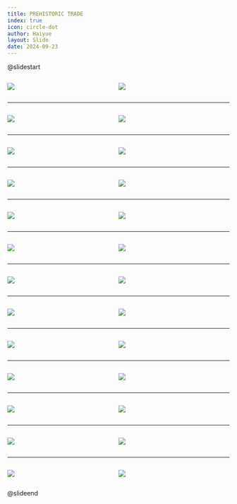 ```yaml
---
title: PREHISTORIC TRADE
index: true
icon: circle-dot
author: Haiyue
layout: Slide
date: 2024-09-23
---
```

 
@slidestart

<div style="display:flex">
<div style="flex:1">

![](/reading/english/Level-V/PREHISTORIC%20TRADE/001.webp)
</div>
<div style="flex:1">

![](/reading/english/Level-V/PREHISTORIC%20TRADE/002.webp)
</div>
</div>

---

<div style="display:flex">
<div style="flex:1">

![](/reading/english/Level-V/PREHISTORIC%20TRADE/003.webp)
</div>
<div style="flex:1">

![](/reading/english/Level-V/PREHISTORIC%20TRADE/004.webp)
</div>
</div>

---

<div style="display:flex">
<div style="flex:1">

![](/reading/english/Level-V/PREHISTORIC%20TRADE/005.webp)
</div>
<div style="flex:1">

![](/reading/english/Level-V/PREHISTORIC%20TRADE/006.webp)
</div>
</div>

---

<div style="display:flex">
<div style="flex:1">

![](/reading/english/Level-V/PREHISTORIC%20TRADE/007.webp)
</div>
<div style="flex:1">

![](/reading/english/Level-V/PREHISTORIC%20TRADE/008.webp)
</div>
</div>

---

<div style="display:flex">
<div style="flex:1">

![](/reading/english/Level-V/PREHISTORIC%20TRADE/009.webp)
</div>
<div style="flex:1">

![](/reading/english/Level-V/PREHISTORIC%20TRADE/010.webp)
</div>
</div>

---

<div style="display:flex">
<div style="flex:1">

![](/reading/english/Level-V/PREHISTORIC%20TRADE/011.webp)
</div>
<div style="flex:1">

![](/reading/english/Level-V/PREHISTORIC%20TRADE/012.webp)
</div>
</div>

---

<div style="display:flex">
<div style="flex:1">

![](/reading/english/Level-V/PREHISTORIC%20TRADE/013.webp)
</div>
<div style="flex:1">

![](/reading/english/Level-V/PREHISTORIC%20TRADE/014.webp)
</div>
</div>

---

<div style="display:flex">
<div style="flex:1">

![](/reading/english/Level-V/PREHISTORIC%20TRADE/015.webp)
</div>
<div style="flex:1">

![](/reading/english/Level-V/PREHISTORIC%20TRADE/016.webp)
</div>
</div>

---

<div style="display:flex">
<div style="flex:1">

![](/reading/english/Level-V/PREHISTORIC%20TRADE/017.webp)
</div>
<div style="flex:1">

![](/reading/english/Level-V/PREHISTORIC%20TRADE/018.webp)
</div>
</div>

---

<div style="display:flex">
<div style="flex:1">

![](/reading/english/Level-V/PREHISTORIC%20TRADE/019.webp)
</div>
<div style="flex:1">

![](/reading/english/Level-V/PREHISTORIC%20TRADE/020.webp)
</div>
</div>

---

<div style="display:flex">
<div style="flex:1">

![](/reading/english/Level-V/PREHISTORIC%20TRADE/021.webp)
</div>
<div style="flex:1">

![](/reading/english/Level-V/PREHISTORIC%20TRADE/022.webp)
</div>
</div>

---

<div style="display:flex">
<div style="flex:1">

![](/reading/english/Level-V/PREHISTORIC%20TRADE/023.webp)
</div>
<div style="flex:1">

![](/reading/english/Level-V/PREHISTORIC%20TRADE/024.webp)
</div>
</div>

---

<div style="display:flex">
<div style="flex:1">

![](/reading/english/Level-V/PREHISTORIC%20TRADE/025.webp)
</div>
<div style="flex:1">

![](/reading/english/Level-V/PREHISTORIC%20TRADE/026.webp)
</div>
</div>

@slideend